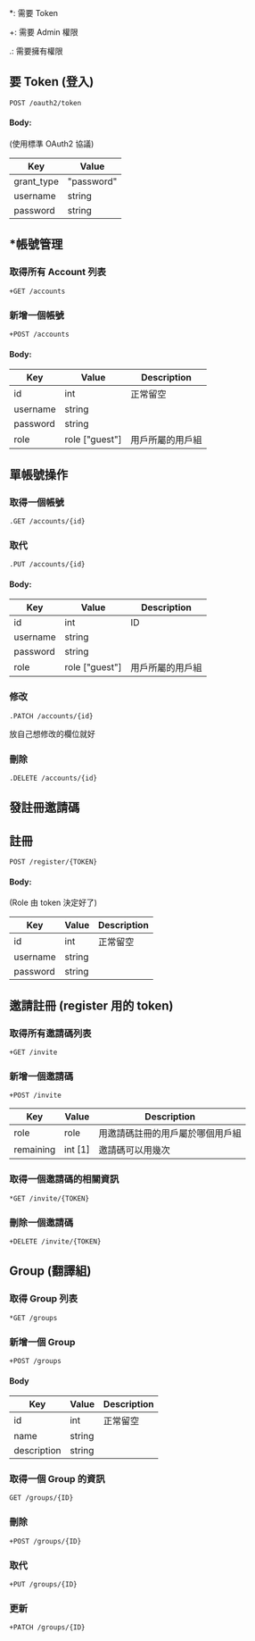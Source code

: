 *: 需要 Token

+: 需要 Admin 權限

.: 需要擁有權限

## 要 Token (登入)

`POST /oauth2/token`

#### Body:

(使用標準 OAuth2 協議)

Key | Value
---- | ---
grant_type | "password"
username |  string 
password |  string

## *帳號管理

### 取得所有 Account 列表

`+GET /accounts`

### 新增一個帳號

`+POST /accounts`

#### Body:

Key | Value | Description
---- | --- | ---
id | int | 正常留空 |
username |  string |
password |  string |
role | role ["guest"] | 用戶所屬的用戶組

## 單帳號操作

### 取得一個帳號

`.GET /accounts/{id}`

### 取代

`.PUT /accounts/{id}`

#### Body:

Key | Value | Description
---- | --- | ---
id | int | ID |
username |  string |
password |  string |
role | role ["guest"] | 用戶所屬的用戶組

### 修改

`.PATCH /accounts/{id}`

放自己想修改的欄位就好

### 刪除
`.DELETE /accounts/{id}`

## 發註冊邀請碼

## 註冊

`POST /register/{TOKEN}`

#### Body:

(Role 由 token 決定好了)

Key | Value | Description
---- | --- | ---
id | int | 正常留空 |
username |  string |
password |  string |

## 邀請註冊 (register 用的 token)

### 取得所有邀請碼列表

`+GET /invite`

### 新增一個邀請碼

`+POST /invite`

Key | Value | Description
---- | --- | ---
role |  role | 用邀請碼註冊的用戶屬於哪個用戶組
remaining | int [1] | 邀請碼可以用幾次

### 取得一個邀請碼的相關資訊

`*GET /invite/{TOKEN}`

### 刪除一個邀請碼

`+DELETE /invite/{TOKEN}`

## Group (翻譯組)

### 取得 Group 列表

`*GET /groups`

### 新增一個 Group

`+POST /groups`

#### Body

Key | Value | Description
---- | --- | ---
id | int | 正常留空 |
name |  string |
description |  string |

### 取得一個 Group 的資訊

`GET /groups/{ID}`

### 刪除

`+POST /groups/{ID}`

### 取代

`+PUT /groups/{ID}`

### 更新

`+PATCH /groups/{ID}`
